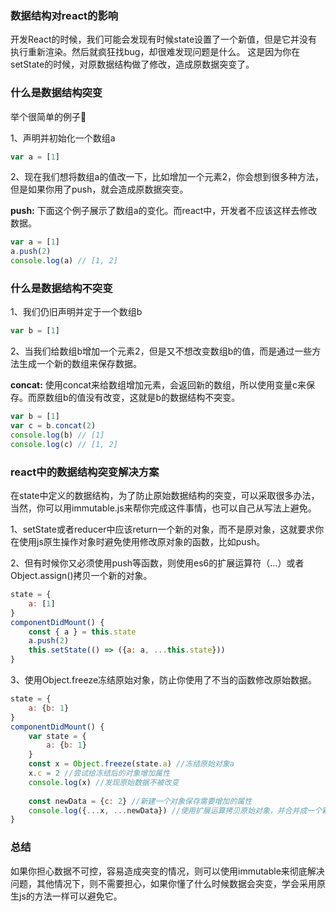 ### 数据结构对react的影响
开发React的时候，我们可能会发现有时候state设置了一个新值，但是它并没有执行重新渲染。然后就疯狂找bug，却很难发现问题是什么。
这是因为你在setState的时候，对原数据结构做了修改，造成原数据突变了。

### 什么是数据结构突变
举个很简单的例子🌰

1、声明并初始化一个数组a
```javascript
var a = [1]
```
2、现在我们想将数组a的值改一下，比如增加一个元素2，你会想到很多种方法，但是如果你用了push，就会造成原数据突变。

**push:**
下面这个例子展示了数组a的变化。而react中，开发者不应该这样去修改数据。

```javascript
var a = [1]
a.push(2)
console.log(a) // [1, 2]
```

### 什么是数据结构不突变
1、我们仍旧声明并定于一个数组b
```javascript
var b = [1]
```
2、当我们给数组b增加一个元素2，但是又不想改变数组b的值，而是通过一些方法生成一个新的数组来保存数据。

**concat:**
使用concat来给数组增加元素，会返回新的数组，所以使用变量c来保存。而原数组b的值没有改变，这就是b的数据结构不突变。
```javascript
var b = [1]
var c = b.concat(2)
console.log(b) // [1]
console.log(c) // [1, 2]
```

### react中的数据结构突变解决方案
在state中定义的数据结构，为了防止原始数据结构的突变，可以采取很多办法，当然，你可以用immutable.js来帮你完成这件事情，也可以自己从写法上避免。

1、setState或者reducer中应该return一个新的对象，而不是原对象，这就要求你在使用js原生操作对象时避免使用修改原对象的函数，比如push。

2、但有时候你又必须使用push等函数，则使用es6的扩展运算符（...）或者Object.assign()拷贝一个新的对象。
```javascript
state = {
    a: [1]
}
componentDidMount() {
    const { a } = this.state
    a.push(2)
    this.setState(() => ({a: a, ...this.state}))
}
```

3、使用Object.freeze冻结原始对象，防止你使用了不当的函数修改原始数据。
```javascript
state = {
    a: {b: 1}
}
componentDidMount() {
    var state = {
        a: {b: 1}
    }
    const x = Object.freeze(state.a) //冻结原始对象a
    x.c = 2 //尝试给冻结后的对象增加属性
    console.log(x) //发现原始数据不被改变
    
    const newData = {c: 2} //新建一个对象保存需要增加的属性
    console.log({...x, ...newData}) //使用扩展运算拷贝原始对象，并合并成一个新的对象。
}
```

### 总结

如果你担心数据不可控，容易造成突变的情况，则可以使用immutable来彻底解决问题，其他情况下，则不需要担心，如果你懂了什么时候数据会突变，学会采用原生js的方法一样可以避免它。

